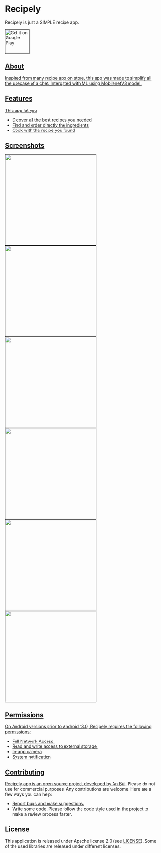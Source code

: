 # Recipely

Recipely is just a SIMPLE recipe app.

<p align="left">
<a href="">
    <img alt="Get it on Google Play"
        height="80"
        src="https://play.google.com/intl/en_us/badges/images/generic/en_badge_web_generic.png" />

## About
Inspired from many recipe app on store, this app was made to simplify all the usecase of a chef. Intergated with ML using MobilenetV3 model.

## Features

This app let you
- Dicover all the best recipes you needed
- Find and order directly the ingredients
- Cook with the recipe you found

## Screenshots

<img src = "https://github.com/AnBuiii/Recipely/assets/89350086/f320f9b4-6140-4cd5-8415-5bf759c8c8ce" width = 300>
<img src = "https://github.com/AnBuiii/Recipely/assets/89350086/9e213e91-25a3-4ac5-a368-2a8a029580fd" width = 300>
<img src = "https://github.com/AnBuiii/Recipely/assets/89350086/45c56e0b-86d0-4578-9e4d-1d432cc14233" width = 300>
<img src = "https://github.com/AnBuiii/Recipely/assets/89350086/100f9c3f-7b11-4325-b370-aae3779b4aa4" width = 300>
<img src = "https://github.com/AnBuiii/Recipely/assets/89350086/f5946059-d021-45fe-8ea0-ec582fb7d55e" width = 300>
<img src = "https://github.com/AnBuiii/Recipely/assets/89350086/9cc9183e-2d77-43ef-99e9-d0a45b0f0816" width = 300>


## Permissions

On Android versions prior to Android 13.0, Recipely requires the following permissions:
- Full Network Access.
- Read and write access to external storage.
- In-app camera
- System notification

## Contributing

Recipely app is an open source project developed by [An Bùi](https://github.com/AnBuiii). Please do not use for commercial purposes. Any contributions are welcome. Here are a few ways you can help:
 * [Report bugs and make suggestions.](https://github.com/AnBuiii/Recipely/issues)
 * Write some code. Please follow the code style used in the project to make a review process faster.

## License

This application is released under Apache license 2.0 (see [LICENSE](LICENSE)).
Some of the used libraries are released under different licenses.
